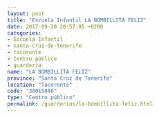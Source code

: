 ```yaml
---
layout: post
title: "Escuela Infantil LA BOMBILLITA FELIZ"
date: 2017-09-20 20:57:05 +0200
categories:
- Escuela Infantil
- santa-cruz-de-tenerife
- tacoronte
- Centro público
- guarderia
name: "LA BOMBILLITA FELIZ"
province: "Santa Cruz de Tenerife"
location: "Tacoronte"
code: "38015886"
type: "Centro público"
permalink: /guarderias/la-bombillita-feliz.html
---
```

